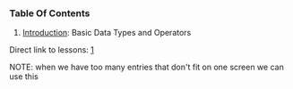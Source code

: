 ### Table Of Contents

1. [Introduction](#basic-data-types): Basic Data Types and Operators

Direct link to lessons: [1](#lesson1)

NOTE: when we have too many entries that don't fit on one screen we can use this <!-- .slide: style="font-size:80%" -->
